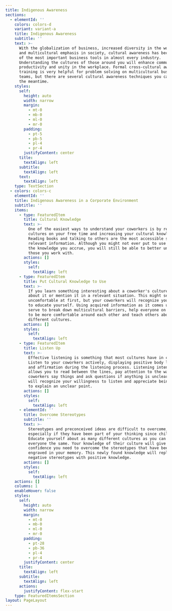 ```yaml
---
title: Indigenous Awareness
sections:
  - elementId: ''
    colors: colors-d
    variant: variant-a
    title: Indigenous Awareness
    subtitle: ''
    text: >-
      With the globalization of business, increased diversity in the workplace
      and multicultural emphasis in society, cultural awareness has become one
      of the most important business tools in almost every industry.
      Understanding the cultures of those around you will enhance communication,
      productivity and unity in the workplace. Formal cross-cultural awareness
      training is very helpful for problem solving on multicultural business
      teams, but there are several cultural awareness techniques you can use in
      the meantime.
    styles:
      self:
        height: auto
        width: narrow
        margin:
          - mt-0
          - mb-0
          - ml-0
          - mr-0
        padding:
          - pt-5
          - pb-5
          - pl-4
          - pr-4
        justifyContent: center
      title:
        textAlign: left
      subtitle:
        textAlign: left
      text:
        textAlign: left
    type: TextSection
  - colors: colors-c
    elementId: ''
    title: Indigenous Awareness in a Corporate Environment
    subtitle: ''
    items:
      - type: FeaturedItem
        title: Cultural Knowledge
        text: >-
          One of the easiest ways to understand your coworkers is by researching
          cultures on your free time and increasing your cultural knowledge.
          Reading books and talking to others are the most accessible sources of
          relevant information. Although you might not ever put to use most of
          the knowledge you accrue, you will still be able to better understand
          those you work with.
        actions: []
        styles:
          self:
            textAlign: left
      - type: FeaturedItem
        title: Put Cultural Knowledge to Use
        text: >-
          If you learn something interesting about a coworker's culture, ask
          about it or mention it in a relevant situation. This might seem
          uncomfortable at first, but your coworkers will recognize your effort
          to educate yourself. Using acquired information as it comes up will
          serve to break down multicultural barriers, help everyone on your team
          to be more comfortable around each other and teach others about
          different cultures.
        actions: []
        styles:
          self:
            textAlign: left
      - type: FeaturedItem
        title: Listen Up
        text: >-
          Effective listening is something that most cultures have in common.
          Listen to your coworkers actively, displaying positive body language
          and affirmation during the listening process. Listening intently
          allows you to read between the lines, pay attention to the way your
          coworkers say things and ask questions if anything is unclear. They
          will recognize your willingness to listen and appreciate being asked
          to explain an unclear point.
        actions: []
        styles:
          self:
            textAlign: left
      - elementId: ''
        title: Overcome Stereotypes
        subtitle: ''
        text: >-
          Stereotypes and preconceived ideas are difficult to overcome,
          especially if they have been part of your thinking since childhood.
          Educate yourself about as many different cultures as you can and treat
          everyone the same. Your knowledge of their culture will give you the
          confidence you need to overcome the stereotypes that have been
          engraved in your memory. This newly found knowledge will replace your
          negative stereotypes with positive knowledge.
        actions: []
        styles:
          self:
            textAlign: left
    actions: []
    columns: 1
    enableHover: false
    styles:
      self:
        height: auto
        width: narrow
        margin:
          - mt-0
          - mb-0
          - ml-0
          - mr-0
        padding:
          - pt-28
          - pb-36
          - pl-4
          - pr-4
        justifyContent: center
      title:
        textAlign: left
      subtitle:
        textAlign: left
      actions:
        justifyContent: flex-start
    type: FeaturedItemsSection
layout: PageLayout
---
```

